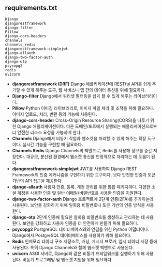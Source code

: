 ## requirements.txt
``` text
Django
djangorestframework
django-filter
Pillow
django-cors-headers
channels
channels_redis
djangorestframework-simplejwt
django-allauth
django-two-factor-auth
django-otp
psycopg2
redis
uvicorn
```
- **djangorestframework (DRF)**
	  Django 애플리케이션에 RESTful API를 쉽게 추가할 수 있게 해주는 도구, 웹 서비스나 앱 간의 데이터 통신을 위해 필요하다.
- **Django-filter**
	  Django에서 쿼리셋 필터링을 쉽게 할 수 있게 해주는 라이브러리이다.
- **Pillow** 
	  Python 이미징 라이브러리로, 이미지 파일 처리 및 조작을 위해 필요하다. 이미지 업로드, 처리, 변환 등의 기능에 사용된다.
- **django-cors-header** 
	  Cross-Origin Resource Sharing(CORS)을 다루기 위한 Django 애플리케이션이다.
	  다른 도메인/포트에서 실행되는 애플리케이션으로부터 안전한 리소스 요청을 가능하게 한다.
- **Channels**
	  Django에서 비동기 작업과 웹소켓을 처리할 수 있게 해주는 확장 도구이다. 실시간 기능을 구현할 때 필요하다.
- **Channels Redis**
	  Django Channels의 백엔드로, Redis를 사용해 정보를 중간 저장한다. 대규모, 분산된 환경에서 웹소켓 통신을 안정적으로 처리하는 데 도움이 된다.
- **djangorestframework-simplejwt**
	  JWT를 사용하여 Django REST Framework의 인증 메커니즘을 구현하기 위한 도구이다. 보다 안전한 인증과 토큰 기반의 API 접근을 제공한다.
- **django-allauth**
	  사용자 인증, 등록, 계정 관리를 위한 통합 패키지이다. 다양한 소셜 계정을 사용한 인증 및 일반 이메일/비밀번호를 사용한 인증을 지원한다.
- **django-two-factor-auth**
	  Django 프로젝트에 2단계 인증(2FA)를 추가하는데 사용된다. 보안을 강화하기 위해 일회용 비밀번호나 토큰 기반의 인증 방식을 사용한다.
- **django-otp**
	  2단계 인증에 필요한 일회용 비밀번호를 생성하고 관리하는 데 사용된다. 보안을 강화하고 사용자 인증을 더 안전하게 만들기 위해 필요하다.
- **psycopg2**
	  PostgreSQL 데이터베이스와의 연결을 위한 Python 어댑터이다. Django에서 PostgreSQL 데이터베이스를 사용하기 위해 필요하다.
- **Redis**
	  인메모리 데이터 구조 저장소로, 캐싱, 메시지 브로커, 임시 데이터 저장 등에 사용된다. 특히 Django Channels와 함께 웹소켓 백엔드로 사용된다.
- **uvicorn**
	  ASGI 서버로, Django와 같은 비동기 프레임워크를 실행하기 위해 사용된다. 비동기 프로그래밍 및 웹소켓 지원을 위해 필요하다.